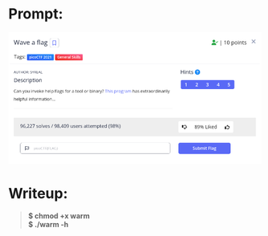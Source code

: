 <h1>
  Prompt:
</h1>

![alt text](prompt.png)

<h1>
  Writeup:
</h1>

> **$ chmod +x warm <br> 
> $ ./warm -h**

